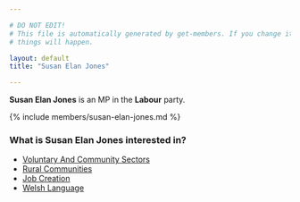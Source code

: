 ```yaml
---

# DO NOT EDIT!
# This file is automatically generated by get-members. If you change it, bad
# things will happen.

layout: default
title: "Susan Elan Jones"

---
```


**Susan Elan Jones** is an MP in the **Labour** party.

{% include members/susan-elan-jones.md %}

### What is Susan Elan Jones interested in?


* [Voluntary And Community Sectors](/interests/voluntary-and-community-sectors.html)
* [Rural Communities](/interests/rural-communities.html)
* [Job Creation](/interests/job-creation.html)
* [Welsh Language](/interests/welsh-language.html)

